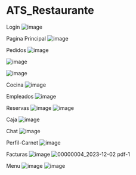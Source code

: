 # ATS_Restaurante

Login
![image](https://github.com/Benji379/ATS_Restaurante/assets/108637204/61509242-2af4-49cf-9ffc-0141b528630e)

Pagina Principal
![image](https://github.com/Benji379/ATS_Restaurante/assets/108637204/ef129632-9adb-4bac-b30f-3709c96a7ce5)

Pedidos
![image](https://github.com/Benji379/ATS_Restaurante/assets/108637204/a37cfca9-3b6f-4d92-b9c4-bf865c600ea3)

![image](https://github.com/Benji379/ATS_Restaurante/assets/108637204/bcf06f6d-c0fe-4fa2-8c66-fc9ec70f25f0)

![image](https://github.com/Benji379/ATS_Restaurante/assets/108637204/c8b7b570-7e95-421c-9af7-560808e576bd)


Cocina
![image](https://github.com/Benji379/ATS_Restaurante/assets/108637204/902bddf6-b3da-4e18-b0ca-1df8d4b67b14)

Empleados
![image](https://github.com/Benji379/ATS_Restaurante/assets/108637204/3f87919e-d4b5-49fc-a11b-c0a8838b9c62)

Reservas
![image](https://github.com/Benji379/ATS_Restaurante/assets/108637204/d23e53ca-3a2a-4ece-af23-559c493f7a9f)
![image](https://github.com/Benji379/ATS_Restaurante/assets/108637204/4bd1ceec-967c-41fa-a794-a6497f8cbd50)

Caja
![image](https://github.com/Benji379/ATS_Restaurante/assets/108637204/6642a6a2-7b80-4b08-be3c-6bc2defa356f)

Chat
![image](https://github.com/Benji379/ATS_Restaurante/assets/108637204/4fe437d3-8fbe-456d-8dc0-bd857b92e4fb)

Perfil-Carnet
![image](https://github.com/Benji379/ATS_Restaurante/assets/108637204/eee9c62c-a56c-49e3-a2a1-53cf2dc6c643)

Facturas
![image](https://github.com/Benji379/ATS_Restaurante/assets/108637204/c7d869d3-ffc9-4295-8860-2d25b976497f)
![00000004_2023-12-02 pdf-1](https://github.com/Benji379/ATS_Restaurante/assets/108637204/551605bc-a68c-496f-9052-7340ec1757bb)

Menu
![image](https://github.com/Benji379/ATS_Restaurante/assets/108637204/ec6bb666-bb8d-48e1-ab09-2cbea4281150)
![image](https://github.com/Benji379/ATS_Restaurante/assets/108637204/6ed4656b-850a-479d-80cd-f648ea97d60c)




